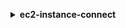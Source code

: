 **<details ><summary style="color:none;">ec2-instance-connect</summary><blockquote>**

- **<details><summary style="color:none;"><b><u>help</b></u></summary><blockquote>**

  * **<p style="color:none;"></p>**
  </br>
  **<p style="color:red;">Description</p>**
  </br>
  ## **Examples**
  ```bash

  ```
  ```json

  ```


- **<details><summary style="color:none;"><b><u>send-serial-console-ssh-public-key</b></u></summary><blockquote>**

  * **<p style="color:none;">--instance-id</p>**
  * **<p style="color:none;">--serial-port</p>**
  * **<p style="color:none;">--ssh-public-key</p>**
  * **<p style="color:none;">--cli-input-json</p>**
  * **<p style="color:none;">--cli-input-yaml</p>**
  * **<p style="color:none;">--generate-cli-skeleton</p>**
  </br>
  **<p style="color:red;">Description</p>**
  </br>
  ## **Examples**
  ```bash

  ```
  ```json

  ```


- **<details><summary style="color:none;"><b><u>send-ssh-public-key</b></u></summary><blockquote>**

  * **<p style="color:none;">--instance-id</p>**
  * **<p style="color:none;">--instance-os-user</p>**
  * **<p style="color:none;">--ssh-public-key</p>**
  * **<p style="color:none;">--availability-zone</p>**
  * **<p style="color:none;">--cli-input-json</p>**
  * **<p style="color:none;">--cli-input-yaml</p>**
  * **<p style="color:none;">--generate-cli-skeleton</p>**
  </br>
  **<p style="color:red;">Description</p>**
  </br>
  ## **Examples**
  ```bash

  ```
  ```json

  ```


</blockquote></details>
</blockquote></details>
</blockquote></details>
</blockquote></details>
